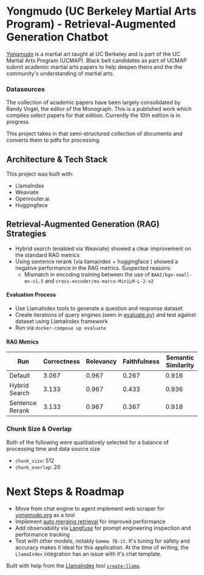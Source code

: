 # Yongmudo (UC Berkeley Martial Arts Program) - Retrieval-Augmented Generation Chatbot

[Yongmudo](http://www.yongmudo.org) is a martial art taught at UC Berkeley and is part of the UC Martial Arts Program (UCMAP). Black belt candidates as part of UCMAP submit academic martial arts papers to help deepen theirs and the the community's understanding of martial arts.

### Datasources

The collection of academic papers have been largely consolidated by Randy Vogel, the editor of the Monograph. This is a published work which compiles select papers for that edition. Currently the 10th edition is in progress.

This project takes in that semi-structured collection of documents and converts them to pdfs for processing. 

## Architecture & Tech Stack

This project was built with:
* LlamaIndex
* Weaviate
* Openrouter.ai
* Huggingface



## Retrieval-Augmented Generation (RAG) Strategies

* Hybrid search (enabled via Weaviate) showed a clear improvement on the standard RAG metrics
* Using sentence rerank (via llamaindex + huggingface ) showed a negative performance in the RAG metrics. Suspected reasons:
    * Mismatch in encoding training between the use of `BAAI/bge-small-en-v1.5` and `cross-encoder/ms-marco-MiniLM-L-2-v2`

#### Evaluation Process
* Use LlamaIndex tools to generate a question and response dataset
* Create iterations of query engines (seen in [evaluate.py](/backend/app/engine/evaluate.py)) and test against dataset using LlamaIndex framework
* Run via `docker-compose up evaluate`

#### RAG Metrics
Run | Correctness | Relevancy | Faithfulness | Semantic Similarity
--- | --- | --- | --- |--- 
Default | 3.067 | 0.967 | 0.267 | 0.916
Hybrid Search| 3.133 | 0.967 | 0.433 | 0.936
Sentence Rerank | 3.133 | 0.967 | 0.367 | 0.918



### Chunk Size & Overlap
Both of the following were qualitiatively selected for a balance of processing time and data source size
* `chunk_size`: 512
* `chunk_overlap`: 20 



# Next Steps & Roadmap
* Move from chat engine to agent implement web scraper for [yongmudo.org](http://www.yongmudo.org) as a tool
* Implement [auto merging retrieval](https://docs.llamaindex.ai/en/stable/examples/retrievers/auto_merging_retriever.html) for improved performance
* Add observability via [Langfuse](http://www.langfuse.com) for prompt engineering inspection and performance tracking
* Test with other models, notably `Gemma 7B-it`. It's tuning for safety and accuracy makes it ideal for this application. At the time of writing, the `LlamaIndex` integration has an issue with it's chat template.



Built with help from the [LlamaIndex](https://www.llamaindex.ai/) tool [`create-llama`](https://github.com/run-llama/LlamaIndexTS/tree/main/packages/create-llama).